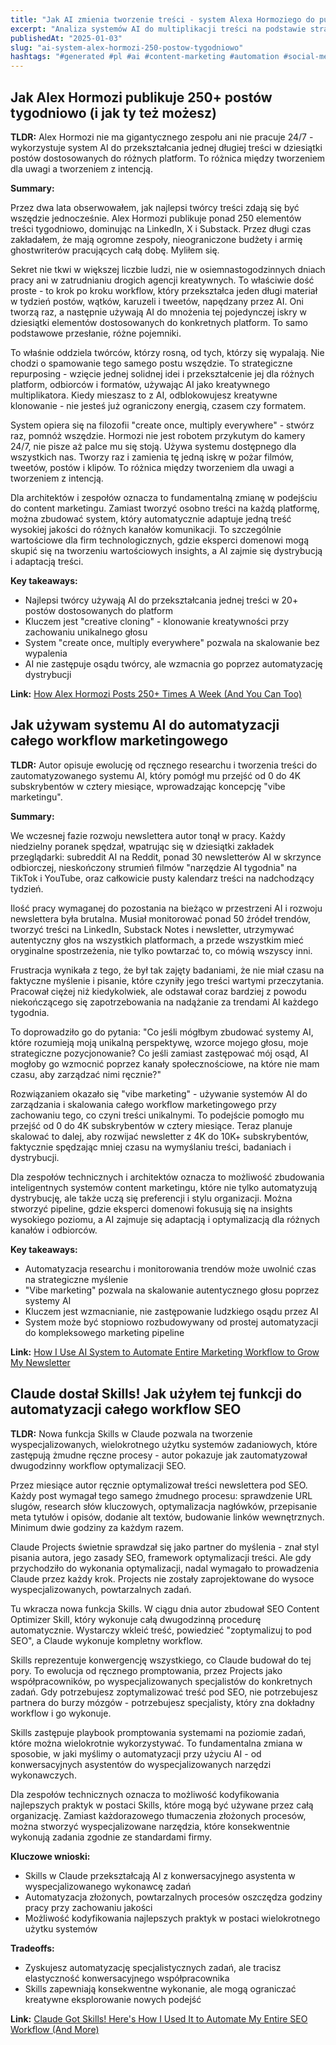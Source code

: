```yaml
---
title: "Jak AI zmienia tworzenie treści - system Alexa Hormoziego do publikowania 250+ postów tygodniowo"
excerpt: "Analiza systemów AI do multiplikacji treści na podstawie strategii najlepszych twórców internetowych"
publishedAt: "2025-01-03"
slug: "ai-system-alex-hormozi-250-postow-tygodniowo"
hashtags: "#generated #pl #ai #content-marketing #automation #social-media #personal-branding #llm #claude"
---
```


## Jak Alex Hormozi publikuje 250+ postów tygodniowo (i jak ty też możesz)

**TLDR:** Alex Hormozi nie ma gigantycznego zespołu ani nie pracuje 24/7 - wykorzystuje system AI do przekształcania jednej długiej treści w dziesiątki postów dostosowanych do różnych platform. To różnica między tworzeniem dla uwagi a tworzeniem z intencją.

**Summary:**

Przez dwa lata obserwowałem, jak najlepsi twórcy treści zdają się być wszędzie jednocześnie. Alex Hormozi publikuje ponad 250 elementów treści tygodniowo, dominując na LinkedIn, X i Substack. Przez długi czas zakładałem, że mają ogromne zespoły, nieograniczone budżety i armię ghostwriterów pracujących całą dobę. Myliłem się.

Sekret nie tkwi w większej liczbie ludzi, nie w osiemnastogodzinnych dniach pracy ani w zatrudnianiu drogich agencji kreatywnych. To właściwie dość proste - to krok po kroku workflow, który przekształca jeden długi materiał w tydzień postów, wątków, karuzeli i tweetów, napędzany przez AI. Oni tworzą raz, a następnie używają AI do mnożenia tej pojedynczej iskry w dziesiątki elementów dostosowanych do konkretnych platform. To samo podstawowe przesłanie, różne pojemniki.

To właśnie oddziela twórców, którzy rosną, od tych, którzy się wypalają. Nie chodzi o spamowanie tego samego postu wszędzie. To strategiczne repurposing - wzięcie jednej solidnej idei i przekształcenie jej dla różnych platform, odbiorców i formatów, używając AI jako kreatywnego multiplikatora. Kiedy mieszasz to z AI, odblokowujesz kreatywne klonowanie - nie jesteś już ograniczony energią, czasem czy formatem.

System opiera się na filozofii "create once, multiply everywhere" - stwórz raz, pomnóż wszędzie. Hormozi nie jest robotem przykutym do kamery 24/7, nie pisze aż palce mu się stoją. Używa systemu dostępnego dla wszystkich nas. Tworzy raz i zamienia tę jedną iskrę w pożar filmów, tweetów, postów i klipów. To różnica między tworzeniem dla uwagi a tworzeniem z intencją.

Dla architektów i zespołów oznacza to fundamentalną zmianę w podejściu do content marketingu. Zamiast tworzyć osobno treści na każdą platformę, można zbudować system, który automatycznie adaptuje jedną treść wysokiej jakości do różnych kanałów komunikacji. To szczególnie wartościowe dla firm technologicznych, gdzie eksperci domenowi mogą skupić się na tworzeniu wartościowych insights, a AI zajmie się dystrybucją i adaptacją treści.

**Key takeaways:**

- Najlepsi twórcy używają AI do przekształcania jednej treści w 20+ postów dostosowanych do platform
- Kluczem jest "creative cloning" - klonowanie kreatywności przy zachowaniu unikalnego głosu
- System "create once, multiply everywhere" pozwala na skalowanie bez wypalenia
- AI nie zastępuje osądu twórcy, ale wzmacnia go poprzez automatyzację dystrybucji

**Link:** [How Alex Hormozi Posts 250+ Times A Week (And You Can Too)](https://aimaker.substack.com/p/alex-hormozi-ai-content-repurposing-system-turn-one-idea-into-social-posts)

## Jak używam systemu AI do automatyzacji całego workflow marketingowego

**TLDR:** Autor opisuje ewolucję od ręcznego researchu i tworzenia treści do zautomatyzowanego systemu AI, który pomógł mu przejść od 0 do 4K subskrybentów w cztery miesiące, wprowadzając koncepcję "vibe marketingu".

**Summary:**

We wczesnej fazie rozwoju newslettera autor tonął w pracy. Każdy niedzielny poranek spędzał, wpatrując się w dziesiątki zakładek przeglądarki: subreddit AI na Reddit, ponad 30 newsletterów AI w skrzynce odbiorczej, nieskończony strumień filmów "narzędzie AI tygodnia" na TikTok i YouTube, oraz całkowicie pusty kalendarz treści na nadchodzący tydzień.

Ilość pracy wymaganej do pozostania na bieżąco w przestrzeni AI i rozwoju newslettera była brutalna. Musiał monitorować ponad 50 źródeł trendów, tworzyć treści na LinkedIn, Substack Notes i newsletter, utrzymywać autentyczny głos na wszystkich platformach, a przede wszystkim mieć oryginalne spostrzeżenia, nie tylko powtarzać to, co mówią wszyscy inni.

Frustracja wynikała z tego, że był tak zajęty badaniami, że nie miał czasu na faktyczne myślenie i pisanie, które czyniły jego treści wartymi przeczytania. Pracował ciężej niż kiedykolwiek, ale odstawał coraz bardziej z powodu niekończącego się zapotrzebowania na nadążanie za trendami AI każdego tygodnia.

To doprowadziło go do pytania: "Co jeśli mógłbym zbudować systemy AI, które rozumieją moją unikalną perspektywę, wzorce mojego głosu, moje strategiczne pozycjonowanie? Co jeśli zamiast zastępować mój osąd, AI mogłoby go wzmocnić poprzez kanały społecznościowe, na które nie mam czasu, aby zarządzać nimi ręcznie?"

Rozwiązaniem okazało się "vibe marketing" - używanie systemów AI do zarządzania i skalowania całego workflow marketingowego przy zachowaniu tego, co czyni treści unikalnymi. To podejście pomogło mu przejść od 0 do 4K subskrybentów w cztery miesiące. Teraz planuje skalować to dalej, aby rozwijać newsletter z 4K do 10K+ subskrybentów, faktycznie spędzając mniej czasu na wymyślaniu treści, badaniach i dystrybucji.

Dla zespołów technicznych i architektów oznacza to możliwość zbudowania inteligentnych systemów content marketingu, które nie tylko automatyzują dystrybucję, ale także uczą się preferencji i stylu organizacji. Można stworzyć pipeline, gdzie eksperci domenowi fokusują się na insights wysokiego poziomu, a AI zajmuje się adaptacją i optymalizacją dla różnych kanałów i odbiorców.

**Key takeaways:**

- Automatyzacja researchu i monitorowania trendów może uwolnić czas na strategiczne myślenie
- "Vibe marketing" pozwala na skalowanie autentycznego głosu poprzez systemy AI
- Kluczem jest wzmacnianie, nie zastępowanie ludzkiego osądu przez AI
- System może być stopniowo rozbudowywany od prostej automatyzacji do kompleksowego marketing pipeline

**Link:** [How I Use AI System to Automate Entire Marketing Workflow to Grow My Newsletter](https://aimaker.substack.com/p/how-i-use-ai-system-to-automate-entire)

## Claude dostał Skills! Jak użyłem tej funkcji do automatyzacji całego workflow SEO

**TLDR:** Nowa funkcja Skills w Claude pozwala na tworzenie wyspecjalizowanych, wielokrotnego użytku systemów zadaniowych, które zastępują żmudne ręczne procesy - autor pokazuje jak zautomatyzował dwugodzinny workflow optymalizacji SEO.

Przez miesiące autor ręcznie optymalizował treści newslettera pod SEO. Każdy post wymagał tego samego żmudnego procesu: sprawdzenie URL slugów, research słów kluczowych, optymalizacja nagłówków, przepisanie meta tytułów i opisów, dodanie alt textów, budowanie linków wewnętrznych. Minimum dwie godziny za każdym razem.

Claude Projects świetnie sprawdzał się jako partner do myślenia - znał styl pisania autora, jego zasady SEO, framework optymalizacji treści. Ale gdy przychodziło do wykonania optymalizacji, nadal wymagało to prowadzenia Claude przez każdy krok. Projects nie zostały zaprojektowane do wysoce wyspecjalizowanych, powtarzalnych zadań.

Tu wkracza nowa funkcja Skills. W ciągu dnia autor zbudował SEO Content Optimizer Skill, który wykonuje całą dwugodzinną procedurę automatycznie. Wystarczy wkleić treść, powiedzieć "zoptymalizuj to pod SEO", a Claude wykonuje kompletny workflow.

Skills reprezentuje konwergencję wszystkiego, co Claude budował do tej pory. To ewolucja od ręcznego promptowania, przez Projects jako współpracowników, po wyspecjalizowanych specjalistów do konkretnych zadań. Gdy potrzebujesz zoptymalizować treść pod SEO, nie potrzebujesz partnera do burzy mózgów - potrzebujesz specjalisty, który zna dokładny workflow i go wykonuje.

Skills zastępuje playbook promptowania systemami na poziomie zadań, które można wielokrotnie wykorzystywać. To fundamentalna zmiana w sposobie, w jaki myślimy o automatyzacji przy użyciu AI - od konwersacyjnych asystentów do wyspecjalizowanych narzędzi wykonawczych.

Dla zespołów technicznych oznacza to możliwość kodyfikowania najlepszych praktyk w postaci Skills, które mogą być używane przez całą organizację. Zamiast każdorazowego tłumaczenia złożonych procesów, można stworzyć wyspecjalizowane narzędzia, które konsekwentnie wykonują zadania zgodnie ze standardami firmy.

**Kluczowe wnioski:**

- Skills w Claude przekształcają AI z konwersacyjnego asystenta w wyspecjalizowanego wykonawcę zadań
- Automatyzacja złożonych, powtarzalnych procesów oszczędza godziny pracy przy zachowaniu jakości
- Możliwość kodyfikowania najlepszych praktyk w postaci wielokrotnego użytku systemów

**Tradeoffs:**

- Zyskujesz automatyzację specjalistycznych zadań, ale tracisz elastyczność konwersacyjnego współpracownika
- Skills zapewniają konsekwentne wykonanie, ale mogą ograniczać kreatywne eksplorowanie nowych podejść

**Link:** [Claude Got Skills! Here's How I Used It to Automate My Entire SEO Workflow (And More)](https://aimaker.substack.com/p/claude-got-skills-heres-how-i-used)
